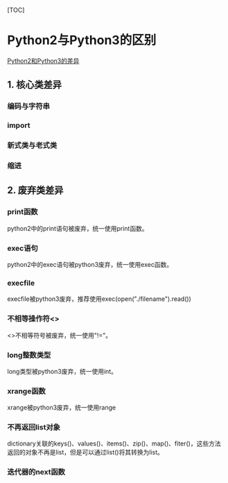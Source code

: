 [TOC]

# Python2与Python3的区别

[Python2和Python3的差异](https://www.cnblogs.com/feifeifeisir/p/9599218.html)

## 1. 核心类差异

### 编码与字符串

### import

### 新式类与老式类

### 缩进

## 2. 废弃类差异

### print函数

python2中的print语句被废弃，统一使用print函数。

### exec语句

python2中的exec语句被python3废弃，统一使用exec函数。

### execfile

execfile被python3废弃，推荐使用exec(open("./filename").read())

### 不相等操作符<>

<>不相等符号被废弃，统一使用"!="。

### long整数类型

long类型被python3废弃，统一使用int。

### xrange函数

xrange被python3废弃，统一使用range

### 不再返回list对象

dictionary关联的keys()、values()、items()、zip()、map()、fiter()，这些方法返回的对象不再是list，但是可以通过list()将其转换为list。

### 迭代器的next函数


